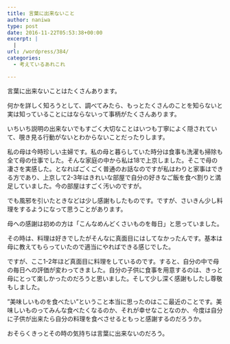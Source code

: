 ```yaml
---
title: 言葉に出来ないこと
author: naniwa
type: post
date: 2016-11-22T05:53:38+00:00
excerpt: |
  |
url: /wordpress/384/
categories:
  - 考えているあれこれ

---
```

言葉に出来ないことはたくさんあります。

何かを詳しく知ろうとして、調べてみたら、もっとたくさんのことを知らないと実は知っていることにはならないって事柄がたくさんあります。
  
いちいち説明の出来ないでもすごく大切なことはいつも丁寧によく隠されていて、覗き見る行動がないとわからないことだったりします。

私の母は今時珍しい主婦です。私の母と暮らしていた時分は食事も洗濯も掃除も全て母の仕事でした。そんな家庭の中から私は18で上京しました。そこで母の凄さを実感した。となればごくごく普通のお話なのですが私はわりと家事はできる方であり、上京して2-3年はきれいな部屋で自分の好きなご飯を食べ割りと満足していました。今の部屋はすごく汚いのですが。

でも風邪を引いたときなどは少し感謝もしたものです。ですが、さいきん少し料理をするようになって思うことがあります。

母への感謝は初めの方は「こんなめんどくさいものを毎日」と思っていました。
  
その時は、料理は好きでしたがそんなに真面目にはしてなかったんです。基本は母に教えてもらっていたので適当にやればできる感じでした。

ですが、ここ1-2年ほど真面目に料理をしているのです。すると、自分の中で母の毎日への評価が変わってきました。自分の子供に食事を用意するのは、きっと母にとって楽しかったのだろうと思いました。そして少し深く感謝もしたし尊敬もしました。

”美味しいものを食べたい”ということ本当に思ったのはここ最近のことです。美味しいものってみんな食べたくなるのか、それが幸せなことなのか、今度は自分に子供が出来たら自分の料理を食べさせるともっと感謝するのだろうか。

おそらくきっとその時の気持ちは言葉に出来ないのだろう。
